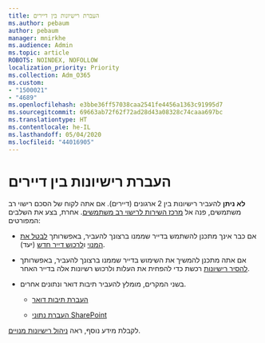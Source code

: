 ```yaml
---
title: העברת רישיונות בין דיירים
ms.author: pebaum
author: pebaum
manager: mnirkhe
ms.audience: Admin
ms.topic: article
ROBOTS: NOINDEX, NOFOLLOW
localization_priority: Priority
ms.collection: Adm_O365
ms.custom:
- "1500021"
- "4689"
ms.openlocfilehash: e3bbe36ff57038caa2541fe4456a1363c91995d7
ms.sourcegitcommit: 69663ab72f62f72ad28d43a08328c74caaa697bc
ms.translationtype: HT
ms.contentlocale: he-IL
ms.lasthandoff: 05/04/2020
ms.locfileid: "44016905"
---
```

# <a name="transfer-licenses-between-tenants"></a>העברת רישיונות בין דיירים

**לא ניתן** להעביר רישיונות בין 2 ארגונים (דיירים). אם אתה לקוח של הסכם רישוי רב משתמשים, פנה אל [מרכז השירות לרישוי רב משתמשים](https://support.microsoft.com/help/4471406/how-to-contact-the-microsoft-volume-licensing-service-center). אחרת, בצע את השלבים המפורטים: 

- אם כבר אינך מתכנן להשתמש בדייר שממנו ברצונך להעביר, באפשרותך [לבטל את המנוי](https://admin.microsoft.com/Adminportal/Home?source=applauncher#/subscriptions) ו[לרכוש דייר חדש](https://products.office.com/compare-all-microsoft-office-products-b?rtc=1&activetab=tab:primaryr2) (יעד).

- אם אתה מתכנן להמשיך את השימוש בדייר שממנו ברצונך להעביר, באפשרותך [להסיר רישיונות](https://docs.microsoft.com/microsoft-365/commerce/licenses/buy-licenses?view=o365-worldwide) רכשת כדי להפחית את העלות ולרכוש רשיונות אלה בדייר האחר.

- בשני המקרים, מומלץ להעביר תיבות דואר ונתונים אחרים.

    - [העברת תיבות דואר](https://docs.microsoft.com/Exchange/mailbox-migration/migrate-mailboxes-across-tenants)

    - [העברת נתוני SharePoint](https://aka.ms/modernSpoAdminCenter/CloudContentMigrations)

לקבלת מידע נוסף, ראה [ניהול רישיונות מנויים](https://docs.microsoft.com/microsoft-365/commerce/licenses/buy-licenses?view=o365-worldwide).
